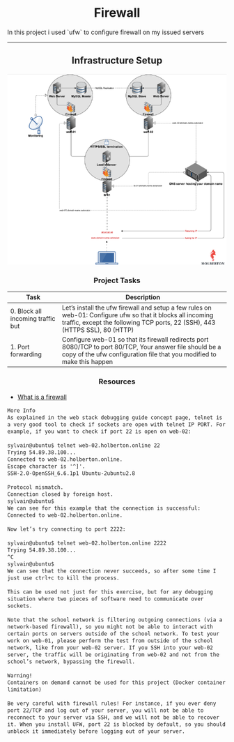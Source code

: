 <center><h1>Firewall</h1></center>
In this project i used `ufw` to configure firewall on my issued servers

---

<center><h2>Infrastructure Setup</h2></center>

![Screenshot](Screenshot%20from%202023-07-17%2018-53-40.png)

<center><h3>Project Tasks</h3></center>

| Task | Description |
| ---- | ----------- |
| 0. Block all incoming traffic but | Let’s install the ufw firewall and setup a few rules on web-01: Configure ufw so that it blocks all incoming traffic, except the following TCP ports, 22 (SSH), 443 (HTTPS SSL), 80 (HTTP) |
| 1. Port forwarding | Configure web-01 so that its firewall redirects port 8080/TCP to port 80/TCP, Your answer file should be a copy of the ufw configuration file that you modified to make this happen |

<center><h3>Resources</h3></center>

- [What is a firewall](https://intranet.alxswe.com/rltoken/vjB4LyHRdtEImzZcuD89ZQ)

```
More Info
As explained in the web stack debugging guide concept page, telnet is a very good tool to check if sockets are open with telnet IP PORT. For example, if you want to check if port 22 is open on web-02:

sylvain@ubuntu$ telnet web-02.holberton.online 22
Trying 54.89.38.100...
Connected to web-02.holberton.online.
Escape character is '^]'.
SSH-2.0-OpenSSH_6.6.1p1 Ubuntu-2ubuntu2.8

Protocol mismatch.
Connection closed by foreign host.
sylvain@ubuntu$
We can see for this example that the connection is successful: Connected to web-02.holberton.online.

Now let’s try connecting to port 2222:

sylvain@ubuntu$ telnet web-02.holberton.online 2222
Trying 54.89.38.100...
^C
sylvain@ubuntu$
We can see that the connection never succeeds, so after some time I just use ctrl+c to kill the process.

This can be used not just for this exercise, but for any debugging situation where two pieces of software need to communicate over sockets.

Note that the school network is filtering outgoing connections (via a network-based firewall), so you might not be able to interact with certain ports on servers outside of the school network. To test your work on web-01, please perform the test from outside of the school network, like from your web-02 server. If you SSH into your web-02 server, the traffic will be originating from web-02 and not from the school’s network, bypassing the firewall.

Warning!
Containers on demand cannot be used for this project (Docker container limitation)

Be very careful with firewall rules! For instance, if you ever deny port 22/TCP and log out of your server, you will not be able to reconnect to your server via SSH, and we will not be able to recover it. When you install UFW, port 22 is blocked by default, so you should unblock it immediately before logging out of your server.
```
